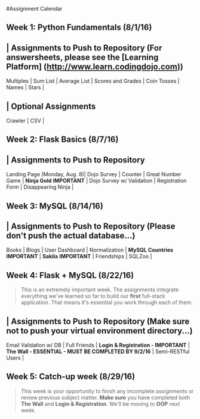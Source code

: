 #Assignment Calendar

## Week 1: Python Fundamentals (8/1/16)

| Assignments to Push to Repository (For answersheets, please see the [Learning Platform] (http://www.learn.codingdojo.com))
---
Multiples |
Sum List |
Average List |
Scores and Grades |
Coin Tosses |
Names |
Stars |

| Optional Assignments
---
Crawler |
CSV |

## Week 2: Flask Basics (8/7/16)

| Assignments to Push to Repository
---
Landing Page (Monday, Aug. 8)|
Dojo Survey |
Counter |
Great Number Game |
**Ninja Gold** **IMPORTANT** |
Dojo Survey w/ Validation |
Registration Form |
Disappearing Ninja |

## Week 3: MySQL (8/14/16)

| Assignments to Push to Repository (Please don't push the actual database...)
---
Books |
Blogs |
User Dashboard |
Normalization |
**MySQL Countries** **IMPORTANT** |
**Sakila** **IMPORTANT** |
Friendships |
SQLZoo |

## Week 4: Flask + MySQL (8/22/16)

> This is an extremely important week. The assignments integrate everything we've learned so far to build our **first** full-stack application. That means it's essential you work through each of them.

| Assignments to Push to Repository (Make **sure** not to push your virtual environment directory...)
---
Email Validation w/ DB |
Full Friends |
**Login & Registration - IMPORTANT** |
**The Wall - ESSENTIAL - MUST BE COMPLETED BY 9/2/16** |
Semi-RESTful Users |

## Week 5: Catch-up week (8/29/16)

> This week is your opportunity to finish any incomplete assignments or review previous subject matter. **Make sure** you have completed both **The Wall** and **Login & Registration**. We'll be moving to **OOP** next week.
